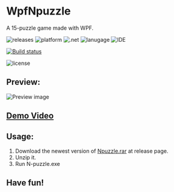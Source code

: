 # WpfNpuzzle

A 15-puzzle game made with WPF.

![releases](https://img.shields.io/github/release-pre/alex1392/WpfNpuzzle.svg?style=flat) 
![platform](https://img.shields.io/badge/platform-windows-informational.svg) 
![.net](https://img.shields.io/badge/.net->=4.6.1-informational.svg) 
![lanugage](https://img.shields.io/badge/C%23-7.0-informational.svg)
![IDE](https://img.shields.io/badge/IDE-vs2017-informational.svg)

[![Build status](https://ci.appveyor.com/api/projects/status/github/alex1392/WpfNpuzzle?branch=master&svg=true)](https://ci.appveyor.com/project/alex1392/WpfNpuzzle)

![license](https://img.shields.io/github/license/alex1392/WpfNpuzzle)


## Preview:

![Preview image](https://yuchungchuang.files.wordpress.com/2018/08/118.png?w=230&h=299&zoom=1)

## [Demo Video](https://www.youtube.com/watch?v=jrPuWZo6Dkk&t=5s)

## Usage:

1. Download the newest version of [Npuzzle.rar](https://github.com/alex1392/WpfNpuzzle/releases) at release page.
1. Unzip it.
1. Run N-puzzle.exe

## Have fun!
